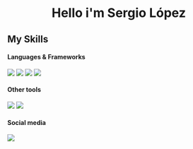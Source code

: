 <div align="center">
<h1 align="center"> Hello i'm Sergio López</h1>
</div>

## My Skills

<h4> Languages & Frameworks </h4>
<span>
  <img src="https://img.shields.io/badge/php-%23777BB4.svg?style=for-the-badge&logo=php&logoColor=white">
  <img src="https://img.shields.io/badge/laravel-%23FF2D20.svg?style=for-the-badge&logo=laravel&logoColor=white">
  <img src="https://img.shields.io/badge/html5-%23E34F26.svg?style=for-the-badge&logo=html5&logoColor=white">
  <img src="https://img.shields.io/badge/css3-%231572B6.svg?style=for-the-badge&logo=css3&logoColor=white">
</span>
<h4> Other tools </h4>
<span>
  <img src="https://img.shields.io/badge/mysql-4479A1.svg?style=for-the-badge&logo=mysql&logoColor=white">
  <img src="https://img.shields.io/badge/github-%23121011.svg?style=for-the-badge&logo=github&logoColor=white">
</span>
<h4> Social media</h4>
<a href="https://www.linkedin.com/in/sergiolopezvilar/">
  <img src="https://img.shields.io/badge/linkedin-%230077B5.svg?style=for-the-badge&logo=linkedin&logoColor=white">
</a>
